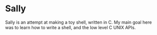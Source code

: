 # Sally

Sally is an attempt at making a toy shell, written in C. My main goal here
was to learn how to write a shell, and the low level C UNIX APIs.
